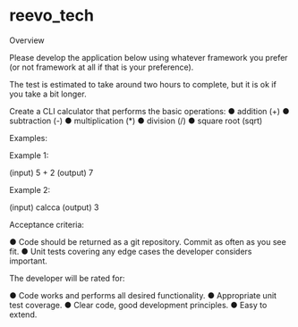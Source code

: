 # reevo_tech
Overview

Please develop the application below using whatever framework you prefer (or not framework at all if that is your preference).

The test is estimated to take around two hours to complete, but it is ok if you take a bit longer.


Create a CLI calculator that performs the basic operations:
●	addition (+)
●	subtraction (-)
●	multiplication (*)
●	division (/)
●	square root (sqrt)


Examples:


Example 1:

(input)
5 + 2
(output)
7


Example 2:

(input)
calcca
(output)
3

Acceptance criteria:

●	Code should be returned as a git repository. Commit as often as you see fit.
●	Unit tests covering any edge cases the developer considers important.






The developer will be rated for:


●	Code works and performs all desired functionality.
●	Appropriate unit test coverage.
●	Clear code, good development principles.
●	Easy to extend.



